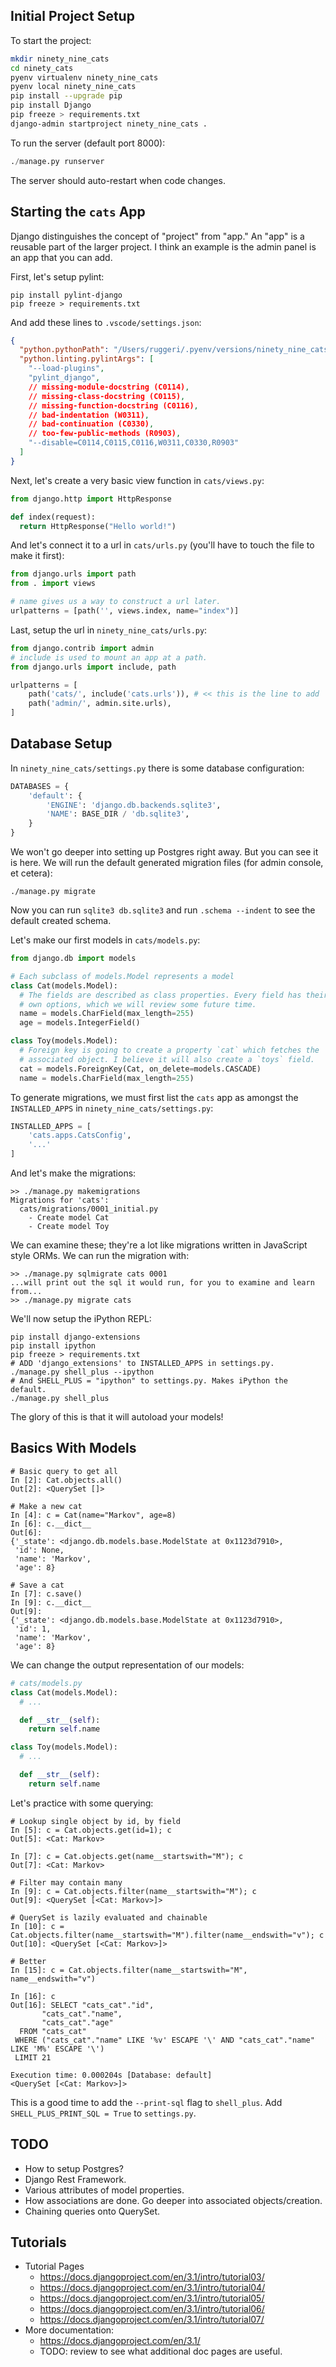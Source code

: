 ## Initial Project Setup

To start the project:

```bash
mkdir ninety_nine_cats
cd ninety_cats
pyenv virtualenv ninety_nine_cats
pyenv local ninety_nine_cats
pip install --upgrade pip
pip install Django
pip freeze > requirements.txt
django-admin startproject ninety_nine_cats .
```

To run the server (default port 8000):

```python
./manage.py runserver
```

The server should auto-restart when code changes.

## Starting the `cats` App

Django distinguishes the concept of "project" from "app." An "app" is a
reusable part of the larger project. I think an example is the admin
panel is an app that you can add.

First, let's setup pylint:

```
pip install pylint-django
pip freeze > requirements.txt
```

And add these lines to `.vscode/settings.json`:

```json
{
  "python.pythonPath": "/Users/ruggeri/.pyenv/versions/ninety_nine_cats/bin/python",
  "python.linting.pylintArgs": [
    "--load-plugins",
    "pylint_django",
    // missing-module-docstring (C0114),
    // missing-class-docstring (C0115),
    // missing-function-docstring (C0116),
    // bad-indentation (W0311),
    // bad-continuation (C0330),
    // too-few-public-methods (R0903),
    "--disable=C0114,C0115,C0116,W0311,C0330,R0903"
  ]
}
```

Next, let's create a very basic view function in `cats/views.py`:

```python
from django.http import HttpResponse

def index(request):
  return HttpResponse("Hello world!")
```

And let's connect it to a url in `cats/urls.py` (you'll have to touch
the file to make it first):

```python
from django.urls import path
from . import views

# name gives us a way to construct a url later.
urlpatterns = [path('', views.index, name="index")]
```

Last, setup the url in `ninety_nine_cats/urls.py`:

```python
from django.contrib import admin
# include is used to mount an app at a path.
from django.urls import include, path

urlpatterns = [
    path('cats/', include('cats.urls')), # << this is the line to add
    path('admin/', admin.site.urls),
]
```

## Database Setup

In `ninety_nine_cats/settings.py` there is some database configuration:

```python
DATABASES = {
    'default': {
        'ENGINE': 'django.db.backends.sqlite3',
        'NAME': BASE_DIR / 'db.sqlite3',
    }
}
```

We won't go deeper into setting up Postgres right away. But you can see
it is here. We will run the default generated migration files (for admin
console, et cetera):

```
./manage.py migrate
```

Now you can run `sqlite3 db.sqlite3` and run `.schema --indent` to see
the default created schema.

Let's make our first models in `cats/models.py`:

```python
from django.db import models

# Each subclass of models.Model represents a model
class Cat(models.Model):
  # The fields are described as class properties. Every field has their
  # own options, which we will review some future time.
  name = models.CharField(max_length=255)
  age = models.IntegerField()

class Toy(models.Model):
  # Foreign key is going to create a property `cat` which fetches the
  # associated object. I believe it will also create a `toys` field.
  cat = models.ForeignKey(Cat, on_delete=models.CASCADE)
  name = models.CharField(max_length=255)
```

To generate migrations, we must first list the `cats` app as amongst the
`INSTALLED_APPS` in `ninety_nine_cats/settings.py`:

```python
INSTALLED_APPS = [
    'cats.apps.CatsConfig',
    '...'
]
```

And let's make the migrations:

```
>> ./manage.py makemigrations
Migrations for 'cats':
  cats/migrations/0001_initial.py
    - Create model Cat
    - Create model Toy
```

We can examine these; they're a lot like migrations written in
JavaScript style ORMs. We can run the migration with:

```
>> ./manage.py sqlmigrate cats 0001
...will print out the sql it would run, for you to examine and learn from...
>> ./manage.py migrate cats
```

We'll now setup the iPython REPL:

```
pip install django-extensions
pip install ipython
pip freeze > requirements.txt
# ADD 'django_extensions' to INSTALLED_APPS in settings.py.
./manage.py shell_plus --ipython
# And SHELL_PLUS = "ipython" to settings.py. Makes iPython the default.
./manage.py shell_plus
```

The glory of this is that it will autoload your models!

## Basics With Models

```
# Basic query to get all
In [2]: Cat.objects.all()
Out[2]: <QuerySet []>

# Make a new cat
In [4]: c = Cat(name="Markov", age=8)
In [6]: c.__dict__
Out[6]:
{'_state': <django.db.models.base.ModelState at 0x1123d7910>,
 'id': None,
 'name': 'Markov',
 'age': 8}

# Save a cat
In [7]: c.save()
In [9]: c.__dict__
Out[9]:
{'_state': <django.db.models.base.ModelState at 0x1123d7910>,
 'id': 1,
 'name': 'Markov',
 'age': 8}
```

We can change the output representation of our models:

```python
# cats/models.py
class Cat(models.Model):
  # ...

  def __str__(self):
    return self.name

class Toy(models.Model):
  # ...

  def __str__(self):
    return self.name
```

Let's practice with some querying:

```
# Lookup single object by id, by field
In [5]: c = Cat.objects.get(id=1); c
Out[5]: <Cat: Markov>

In [7]: c = Cat.objects.get(name__startswith="M"); c
Out[7]: <Cat: Markov>

# Filter may contain many
In [9]: c = Cat.objects.filter(name__startswith="M"); c
Out[9]: <QuerySet [<Cat: Markov>]>

# QuerySet is lazily evaluated and chainable
In [10]: c = Cat.objects.filter(name__startswith="M").filter(name__endswith="v"); c
Out[10]: <QuerySet [<Cat: Markov>]>

# Better
In [15]: c = Cat.objects.filter(name__startswith="M", name__endswith="v")

In [16]: c
Out[16]: SELECT "cats_cat"."id",
       "cats_cat"."name",
       "cats_cat"."age"
  FROM "cats_cat"
 WHERE ("cats_cat"."name" LIKE '%v' ESCAPE '\' AND "cats_cat"."name" LIKE 'M%' ESCAPE '\')
 LIMIT 21

Execution time: 0.000204s [Database: default]
<QuerySet [<Cat: Markov>]>

```

This is a good time to add the `--print-sql` flag to `shell_plus`. Add
`SHELL_PLUS_PRINT_SQL = True` to `settings.py`.

## TODO

* How to setup Postgres?
* Django Rest Framework.
* Various attributes of model properties.
* How associations are done. Go deeper into associated objects/creation.
* Chaining queries onto QuerySet.

## Tutorials

* Tutorial Pages
  * https://docs.djangoproject.com/en/3.1/intro/tutorial03/
  * https://docs.djangoproject.com/en/3.1/intro/tutorial04/
  * https://docs.djangoproject.com/en/3.1/intro/tutorial05/
  * https://docs.djangoproject.com/en/3.1/intro/tutorial06/
  * https://docs.djangoproject.com/en/3.1/intro/tutorial07/
* More documentation:
  * https://docs.djangoproject.com/en/3.1/
  * TODO: review to see what additional doc pages are useful.
